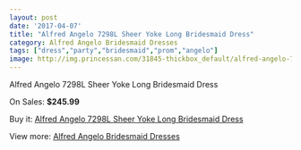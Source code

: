 ```yaml
---
layout: post
date: '2017-04-07'
title: "Alfred Angelo 7298L Sheer Yoke Long Bridesmaid Dress"
category: Alfred Angelo Bridesmaid Dresses
tags: ["dress","party","bridesmaid","prom","angelo"]
image: http://img.princessan.com/31845-thickbox_default/alfred-angelo-7298l-sheer-yoke-long-bridesmaid-dress.jpg
---
```

Alfred Angelo 7298L Sheer Yoke Long Bridesmaid Dress

On Sales: **$245.99**
<a href="https://www.princessan.com/en/14507-alfred-angelo-7298l-sheer-yoke-long-bridesmaid-dress.html"><amp-img layout="responsive" width="600" height="600" src="//img.princessan.com/31845-thickbox_default/alfred-angelo-7298l-sheer-yoke-long-bridesmaid-dress.jpg" alt="Alfred Angelo 7298L Sheer Yoke Long Bridesmaid Dress 0" /></a>

Buy it: [Alfred Angelo 7298L Sheer Yoke Long Bridesmaid Dress](https://www.princessan.com/en/14507-alfred-angelo-7298l-sheer-yoke-long-bridesmaid-dress.html "Alfred Angelo 7298L Sheer Yoke Long Bridesmaid Dress")

View more: [Alfred Angelo Bridesmaid Dresses](https://www.princessan.com/en/106- "Alfred Angelo Bridesmaid Dresses")